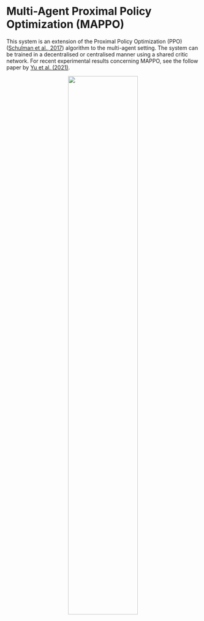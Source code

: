 # Multi-Agent Proximal Policy Optimization (MAPPO)

This system is an extension of the Proximal Policy Optimization (PPO) ([Schulman et al., 2017]) algorithm to the multi-agent setting. The system can be trained in a decentralised or centralised manner using a shared critic network. For recent experimental results concerning MAPPO, see the follow paper by [Yu et al. (2021)].

<p style="text-align:center;">
<img src="https://raw.githubusercontent.com/instadeepai/Mava/develop/docs/images/ppo.png" width="60%">
</p>

[Schulman et al., 2017]: https://arxiv.org/pdf/1707.06347
[Yu et al. (2021)]: https://arxiv.org/pdf/2103.01955
